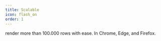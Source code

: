 ```yaml
---
title: Scalable
icon: flash_on
order: 1
---
```


render more than 100.000 rows with ease. In Chrome, Edge, and Firefox. 
